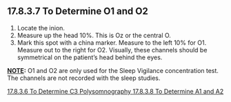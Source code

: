 ## 17.8.3.7 To Determine O1 and O2

1. Locate the inion.
2. Measure up the head 10%. This is Oz or the central O.
3. Mark this spot with a china marker. Measure to the left 10% for O1. Measure out to the right for O2. Visually, these channels should be symmetrical on the patient’s head behind the eyes.

**<u>NOTE</u>:** O1 and O2 are only used for the Sleep Vigilance concentration test. The channels are not recorded with the sleep studies.


<div class="center">
<div class="btn-group">
  <a href=":pages_path:/manuals/polysomnography/17-08-03-06-determine-c3.md" class="btn btn-default">
    <span class="glyphicon glyphicon-chevron-left"></span>
    17.8.3.6 To Determine C3
  </a>

  <a href=":pages_path:/manuals/polysomnography" class="btn btn-default">
    <span class="glyphicon glyphicon-chevron-up"></span>
    Polysomnography
  </a>

  <a href=":pages_path:/manuals/polysomnography/17-08-03-08-determine-a1-a2.md" class="btn btn-success">
    17.8.3.8 To Determine A1 and A2
    <span class="glyphicon glyphicon-chevron-right"></span>
  </a>
</div>
</div>
